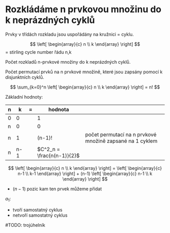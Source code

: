 # Rozkládáme n prvkovou množinu do k neprázdných cyklů
Prvky v třídách rozkladu jsou uspořádány na kružnici = cyklu.

$$
\left[ 
\begin{array}{c} n \\ k \end{array}
\right]
$$
= stirling cycle number řádu n,k

Počet rozkladů n-prvkové množiny do k neprázdných cyklů.

Počet permutací prvků na n prvkové množině, které jsou zapsány pomocí k disjunktních cyklů.

$$
\sum_{k=0}^n 
\left[ 
\begin{array}{c} n \\ k \end{array}
\right] 
= n!
$$

Základní hodnoty:

| n   | k   | =   | hodnota                    |                                                          |
| --- | --- | --- | -------------------------- | -------------------------------------------------------- |
| 0   | 0   |     | 1                          |                                                          |
| n   | 0   |     | 0                          |                                                          |
| n   | 1   |     | (n-1)!                     | počet permutací na n prvkové množině zapsané na 1 cyklem |
| n   | n-1 |     | $C^2_n = \frac{n(n-1)}{2}$ |                                                          |

$$
\left[ 
\begin{array}{c} n \\ k \end{array}
\right] =
\left[ 
\begin{array}{c} n-1 \\ k-1 \end{array}
\right] + 
(n-1)
\left[ 
\begin{array}{c} n-1 \\ k \end{array}
\right]
$$
- $(n-1)$ pozic kam ten prvek můžeme přidat

$a_1$:
- tvoří samostatný cyklus
- netvoří samostatný cyklus

#TODO: trojúhelník
